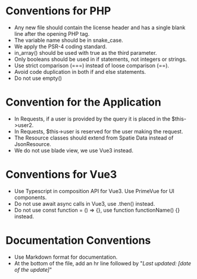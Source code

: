 # Conventions for PHP

- Any new file should contain the license header and has a single blank line after the opening PHP tag.
- The variable name should be in snake_case.
- We apply the PSR-4 coding standard.
- in_array() should be used with true as the third parameter.
- Only booleans should be used in if statements, not integers or strings.
- Use strict comparison (===) instead of loose comparison (==).
- Avoid code duplication in both if and else statements.
- Do not use empty() 

# Convention for the Application

- In Requests, if a user is provided by the query it is placed in the $this->user2.
- In Requests, $this->user is reserved for the user making the request.
- The Resource classes should extend from Spatie Data instead of JsonResource.
- We do not use blade view, we use Vue3 instead.

# Conventions for Vue3

- Use Typescript in composition API for Vue3. Use PrimeVue for UI components.
- Do not use await async calls in Vue3, use .then() instead.
- Do not use const function = () => {}, use function functionName() {} instead.

# Documentation Conventions

- Use Markdown format for documentation.
- At the bottom of the file, add an hr line followed by "*Last updated: [date of the update]*" 
